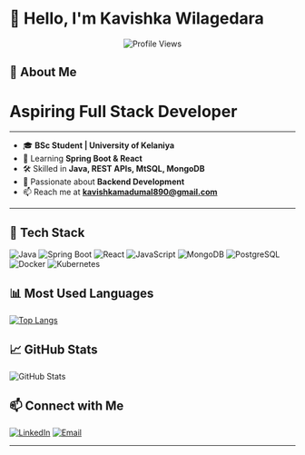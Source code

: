 # 👋 Hello, I'm Kavishka Wilagedara

<div align="center">
  <img src="https://komarev.com/ghpvc/?username=kavishka-wilagedara&color=blueviolet&style=flat-square" alt="Profile Views" />
</div>

## 🚀 About Me

# **Aspiring Full Stack Developer**  
---  
- 🎓 **BSc Student | University of Kelaniya**  
- 🌱 Learning **Spring Boot & React**  
- 🛠️ Skilled in **Java, REST APIs, MtSQL, MongoDB**  
- 💬 Passionate about **Backend Development**  
- 📫 Reach me at **kavishkamadumal890@gmail.com**  

---

## 🔧 Tech Stack
![Java](https://img.shields.io/badge/-Java-ED8B00?style=flat&logo=java&logoColor=white)
![Spring Boot](https://img.shields.io/badge/-Spring_Boot-6DB33F?style=flat&logo=spring-boot&logoColor=white)
![React](https://img.shields.io/badge/-React-61DAFB?style=flat&logo=react&logoColor=black)
![JavaScript](https://img.shields.io/badge/-JavaScript-F7DF1E?style=flat&logo=javascript&logoColor=black)
![MongoDB](https://img.shields.io/badge/-MongoDB-47A248?style=flat&logo=mongodb&logoColor=white)
![PostgreSQL](https://img.shields.io/badge/-PostgreSQL-336791?style=flat&logo=postgresql&logoColor=white)
![Docker](https://img.shields.io/badge/-Docker-2496ED?style=flat&logo=docker&logoColor=white)
![Kubernetes](https://img.shields.io/badge/-Kubernetes-326CE5?style=flat&logo=kubernetes&logoColor=white)

## 📊 Most Used Languages
[![Top Langs](https://github-readme-stats.vercel.app/api/top-langs/?username=kavishka-wilagedara&layout=compact&theme=tokyonight)](https://github.com/kavishka-wilagedara)

## 📈 GitHub Stats
![GitHub Stats](https://github-readme-stats.vercel.app/api?username=kavishka-wilagedara&show_icons=true&theme=tokyonight)

## 📫 Connect with Me
[![LinkedIn](https://img.shields.io/badge/-LinkedIn-0077B5?style=flat&logo=linkedin&logoColor=white)](https://www.linkedin.com/in/kavishka-wilagedara-10779b344/)
[![Email](https://img.shields.io/badge/-Email-D14836?style=flat&logo=gmail&logoColor=white)](mailto:kavishkamadumal890@gmail.com)

---
